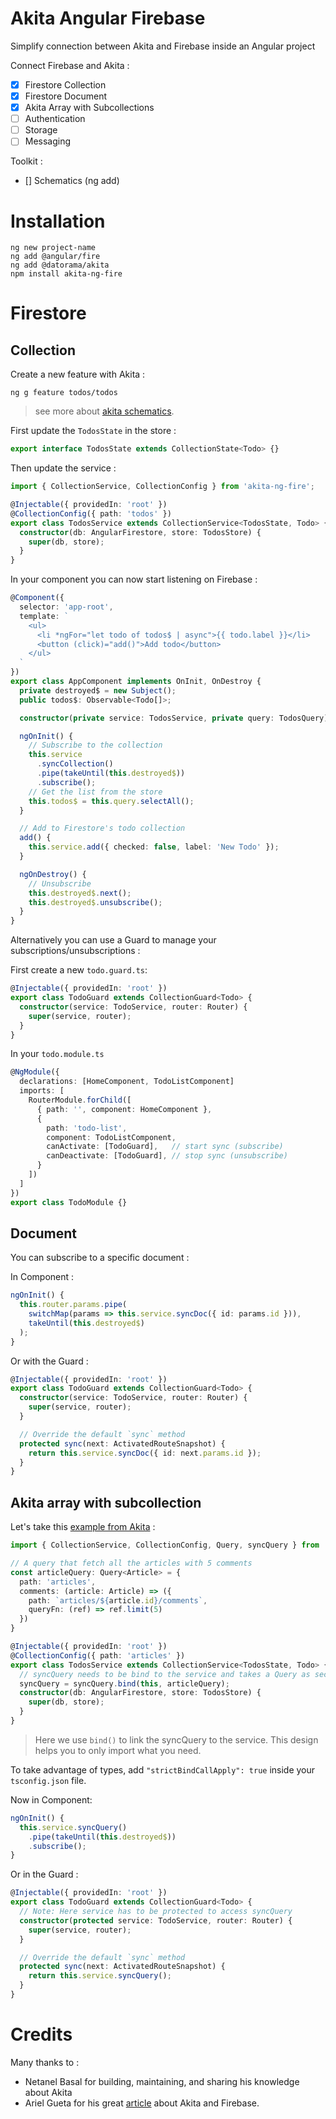 # Akita Angular Firebase
Simplify connection between Akita and Firebase inside an Angular project

Connect Firebase and Akita : 
- [x] Firestore Collection
- [x] Firestore Document
- [x] Akita Array with Subcollections
- [ ] Authentication
- [ ] Storage
- [ ] Messaging

Toolkit : 
- [] Schematics (ng add)

# Installation

```
ng new project-name
ng add @angular/fire
ng add @datorama/akita
npm install akita-ng-fire
```

# Firestore

## Collection
Create a new feature with Akita : 
```
ng g feature todos/todos
```
> see more about [akita schematics](https://github.com/datorama/akita-schematics).

First update the `TodosState` in the store : 
```typescript
export interface TodosState extends CollectionState<Todo> {}
```

Then update the service : 
```typescript
import { CollectionService, CollectionConfig } from 'akita-ng-fire';

@Injectable({ providedIn: 'root' })
@CollectionConfig({ path: 'todos' })
export class TodosService extends CollectionService<TodosState, Todo> {
  constructor(db: AngularFirestore, store: TodosStore) {
    super(db, store);
  }
}
```

In your component you can now start listening on Firebase : 
```typescript
@Component({
  selector: 'app-root',
  template: `
    <ul>
      <li *ngFor="let todo of todos$ | async">{{ todo.label }}</li>
      <button (click)="add()">Add todo</button>
    </ul>
  `
})
export class AppComponent implements OnInit, OnDestroy {
  private destroyed$ = new Subject();
  public todos$: Observable<Todo[]>;

  constructor(private service: TodosService, private query: TodosQuery) {}

  ngOnInit() {
    // Subscribe to the collection
    this.service
      .syncCollection()
      .pipe(takeUntil(this.destroyed$))
      .subscribe();
    // Get the list from the store
    this.todos$ = this.query.selectAll();
  }

  // Add to Firestore's todo collection
  add() {
    this.service.add({ checked: false, label: 'New Todo' });
  }

  ngOnDestroy() {
    // Unsubscribe
    this.destroyed$.next();
    this.destroyed$.unsubscribe();
  }
}
```

Alternatively you can use a Guard to manage your subscriptions/unsubscriptions : 

First create a new `todo.guard.ts`: 
```typescript
@Injectable({ providedIn: 'root' })
export class TodoGuard extends CollectionGuard<Todo> {
  constructor(service: TodoService, router: Router) {
    super(service, router);
  }
}
```

In your `todo.module.ts`
```typescript
@NgModule({
  declarations: [HomeComponent, TodoListComponent]
  imports: [
    RouterModule.forChild([
      { path: '', component: HomeComponent },
      {
        path: 'todo-list',
        component: TodoListComponent,
        canActivate: [TodoGuard],   // start sync (subscribe)
        canDeactivate: [TodoGuard], // stop sync (unsubscribe)
      }
    ])
  ]
})
export class TodoModule {}
```

## Document
You can subscribe to a specific document : 

In Component : 
```typescript
ngOnInit() {
  this.router.params.pipe(
    switchMap(params => this.service.syncDoc({ id: params.id })),
    takeUntil(this.destroyed$)
  );
}
```

Or with the Guard : 
```typescript
@Injectable({ providedIn: 'root' })
export class TodoGuard extends CollectionGuard<Todo> {
  constructor(service: TodoService, router: Router) {
    super(service, router);
  }

  // Override the default `sync` method
  protected sync(next: ActivatedRouteSnapshot) {
    return this.service.syncDoc({ id: next.params.id });
  }
}
```

## Akita array with subcollection
Let's take this [example from Akita](https://netbasal.gitbook.io/akita/general/state-array-utils) :

```typescript
import { CollectionService, CollectionConfig, Query, syncQuery } from 'akita-ng-fire';

// A query that fetch all the articles with 5 comments
const articleQuery: Query<Article> = {
  path: 'articles',
  comments: (article: Article) => ({
    path: `articles/${article.id}/comments`,
    queryFn: (ref) => ref.limit(5)
  })
}

@Injectable({ providedIn: 'root' })
@CollectionConfig({ path: 'articles' })
export class TodosService extends CollectionService<TodosState, Todo> {
  // syncQuery needs to be bind to the service and takes a Query as second argument
  syncQuery = syncQuery.bind(this, articleQuery);
  constructor(db: AngularFirestore, store: TodosStore) {
    super(db, store);
  }
}
```
> Here we use `bind()` to link the syncQuery to the service. This design helps you to only import what you need.

To take advantage of types, add `"strictBindCallApply": true` inside your `tsconfig.json` file.


Now in Component: 
```typescript
ngOnInit() {
  this.service.syncQuery()
    .pipe(takeUntil(this.destroyed$))
    .subscribe();
}
```

Or in the Guard : 
```typescript
@Injectable({ providedIn: 'root' })
export class TodoGuard extends CollectionGuard<Todo> {
  // Note: Here service has to be protected to access syncQuery
  constructor(protected service: TodoService, router: Router) {
    super(service, router);
  }

  // Override the default `sync` method
  protected sync(next: ActivatedRouteSnapshot) {
    return this.service.syncQuery();
  }
}
```

# Credits
Many thanks to : 
- Netanel Basal for building, maintaining, and sharing his knowledge about Akita
- Ariel Gueta for his great [article](https://dev.to/arielgueta/getting-started-with-akita-and-firebase-3pe2) about Akita and Firebase.
